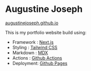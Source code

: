 # Augustine Joseph
[augustinejoseph.github.io](augustinejoseph.github.io)

This is my portfolio website build using:

- Framework : [Next.js](https://nextjs.org/)
- Styling : [Tailwind CSS](https://tailwindcss.com/)
- Markdown : [MDX](https://mdxjs.com/)
- Actions : [Github Actions](https://github.com/features/actions)
- Deployment: [Github Pages](https://pages.github.com/)

